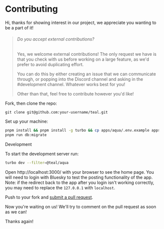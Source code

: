 # Contributing

Hi, thanks for showing interest in our project, we appreciate you wanting to be 
a part of it!

> ###### Do you accept external contributions?
> Yes, we welcome external contributions! The only request we have is that you 
> check with us before working on a large feature, as we'd prefer to avoid duplicating effort. 
>
> You can do this by either creating an issue that we can communicate through, or 
> popping into the Discord channel and asking in the #development channel. 
> Whatever works best for you!
>
> Other than that, feel free to contribute however you'd like!

Fork, then clone the repo:

    git clone git@github.com:your-username/teal.git

Set up your machine:

```bash
pnpm install && pnpm install -g turbo && cp apps/aqua/.env.example apps/aqua/.env &&
pnpm run db:migrate
```

Development

To start the development server run:

```bash
turbo dev --filter=@teal/aqua
```

Open http://localhost:3000/ with your browser to see the home page. You will need 
to login with Bluesky to test the posting functionality of the app. Note: if the 
redirect back to the app after you login isn't working correctly, you may need to 
replace the `127.0.0.1` with `localhost`.

Push to your fork and [submit a pull request][pr].

[pr]: https://github.com/teal-fm/teal/compare/

Now you're waiting on us! We'll try to comment on the pull request as soon as
we can!

Thanks again!